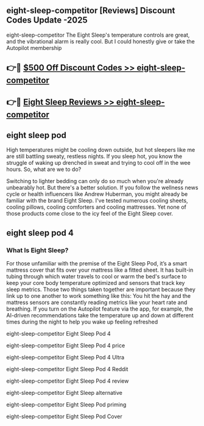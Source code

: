 ## eight-sleep-competitor [Reviews​] Discount Codes Update -2025

eight-sleep-competitor The Eight Sleep's temperature controls are great, and the vibrational alarm is really cool. But I could honestly give or take the Autopilot membership

## 👉🔴 [$500 Off Discount Codes >> eight-sleep-competitor](http://download.freeplayer.one?title=eight-sleep-competitor&ref=18-ES)

## 👉🔴 [Eight Sleep Reviews >> eight-sleep-competitor](http://download.freeplayer.one?title=eight-sleep-competitor&ref=18-ES)

## eight sleep pod

High temperatures might be cooling down outside, but hot sleepers like me are still battling sweaty, restless nights. If you sleep hot, you know the struggle of waking up drenched in sweat and trying to cool off in the wee hours. So, what are we to do?

Switching to lighter bedding can only do so much when you're already unbearably hot. But there's a better solution. If you follow the wellness news cycle or health influencers like Andrew Huberman, you might already be familiar with the brand Eight Sleep. I've tested numerous cooling sheets, cooling pillows, cooling comforters and cooling mattresses. Yet none of those products come close to the icy feel of the Eight Sleep cover.

## eight sleep pod 4

### What Is Eight Sleep?

For those unfamiliar with the premise of the Eight Sleep Pod, it’s a smart mattress cover that fits over your mattress like a fitted sheet. It has built-in tubing through which water travels to cool or warm the bed's surface to keep your core body temperature optimized and sensors that track key sleep metrics. Those two things taken together are important because they link up to one another to work something like this: You hit the hay and the mattress sensors are constantly reading metrics like your heart rate and breathing. If you turn on the Autopilot feature via the app, for example, the AI-driven recommendations take the temperature up and down at different times during the night to help you wake up feeling refreshed

eight-sleep-competitor Eight Sleep Pod 4

eight-sleep-competitor Eight Sleep Pod 4 price

eight-sleep-competitor Eight Sleep Pod 4 Ultra

eight-sleep-competitor Eight Sleep Pod 4 Reddit

eight-sleep-competitor Eight Sleep Pod 4 review

eight-sleep-competitor Eight Sleep alternative

eight-sleep-competitor Eight Sleep Pod priming

eight-sleep-competitor Eight Sleep Pod Cover
